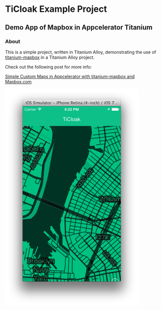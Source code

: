 
# TiCloak Example Project
## Demo App of Mapbox in Appcelerator Titanium

### About

This is a simple project, written in Titanium Alloy, demonstrating the use of
[titanium-mapbox](https://github.com/adampax/titanium-mapbox)
in a Titanium Alloy project.

Check out the following post for more info:

[Simple Custom Maps in Appcelerator with titanium-mapbox and Mapbox.com](http://adampaxton.com/simple-custom-maps-in-titanium-with-titanium-mapbox-and-mapboxcom.aspx)

![Screenshot](https://github.com/adampax/TiCloak/blob/master/screenshots/ticloak-mapbox.png)
